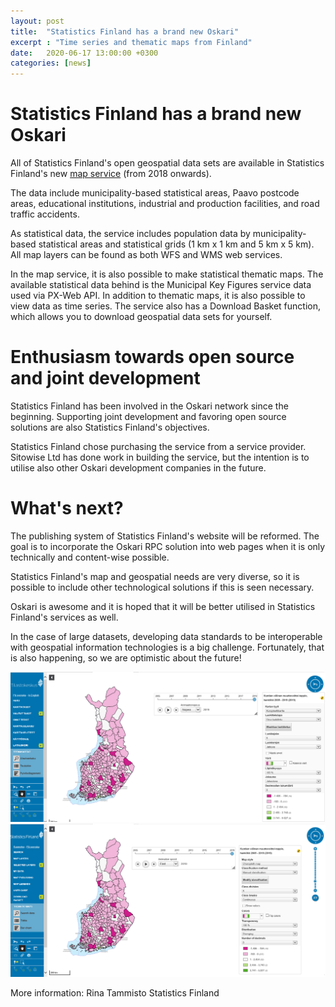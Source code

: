 ```yaml
---
layout: post
title:  "Statistics Finland has a brand new Oskari"
excerpt : "Time series and thematic maps from Finland"
date:   2020-06-17 13:00:00 +0300
categories: [news]
---
```


# Statistics Finland has a brand new Oskari

All of Statistics Finland's open geospatial data sets are available in Statistics Finland's new [map service](https://tilastokeskus-kartta.swgis.fi/) (from 2018 onwards). 

The data include municipality-based statistical areas, Paavo postcode areas, educational institutions, industrial and production facilities, and road traffic accidents. 

As statistical data, the service includes population data by municipality-based statistical areas and statistical grids (1 km x 1 km and 5 km x 5 km). All map layers can be found as both WFS and WMS web services.

In the map service, it is also possible to make statistical thematic maps. The available statistical data behind is the Municipal Key Figures service data used via PX-Web API. In addition to thematic maps, it is also possible to view data as time series.
The service also has a Download Basket function, which allows you to download geospatial data sets for yourself.

# Enthusiasm towards open source and joint development

Statistics Finland has been involved in the Oskari network since the beginning. Supporting joint development and favoring open source solutions are also Statistics Finland's objectives. 

Statistics Finland chose purchasing the service from a service provider. Sitowise Ltd has done work in building the service, but the intention is to utilise also other Oskari development companies in the future. 

# What's next?

The publishing system of Statistics Finland's website will be reformed. The goal is to incorporate the Oskari RPC solution into web pages when it is only technically and content-wise possible. 

Statistics Finland's map and geospatial needs are very diverse, so it is possible to include other technological solutions if this is seen necessary.

Oskari is awesome and it is hoped that it will be better utilised in Statistics Finland's services as well. 

In the case of large datasets, developing data standards to be interoperable with geospatial information technologies is a big challenge. Fortunately, that is also happening, so we are optimistic about the future!

<img src="/img/statisticsfi_oskari.png" class="img-responsive"/>

<img src="/img/statisticsfi_oskari2.png" class="img-responsive"/>

More information:
Rina Tammisto
Statistics Finland




